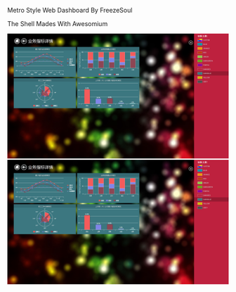 Metro Style Web Dashboard By FreezeSoul

The Shell Mades With Awesomium

<img src="1.png"/>
<br/>
<img src="1.png"/>